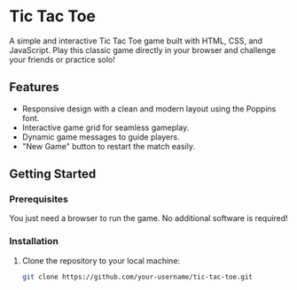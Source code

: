 # Tic Tac Toe

A simple and interactive Tic Tac Toe game built with HTML, CSS, and JavaScript. Play this classic game directly in your browser and challenge your friends or practice solo!

## Features

- Responsive design with a clean and modern layout using the Poppins font.
- Interactive game grid for seamless gameplay.
- Dynamic game messages to guide players.
- "New Game" button to restart the match easily.

## Getting Started

### Prerequisites

You just need a browser to run the game. No additional software is required!

### Installation

1. Clone the repository to your local machine:
   ```bash
   git clone https://github.com/your-username/tic-tac-toe.git

